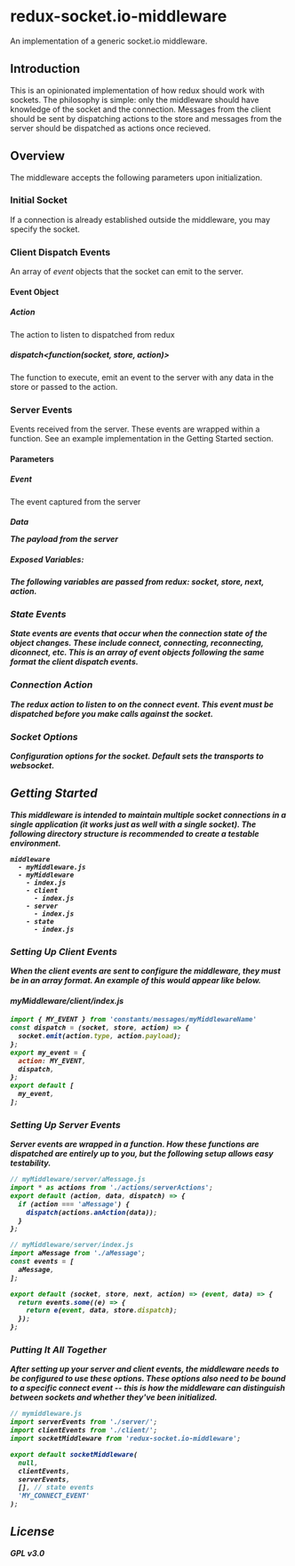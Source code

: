 # redux-socket.io-middleware
An implementation of a generic socket.io middleware.

## Introduction
This is an opinionated implementation of how redux should work with sockets. The philosophy is simple: only the middleware should have
knowledge of the socket and the connection. Messages from the client should be sent by dispatching actions to the store and messages from the server should be dispatched as actions once recieved. 

## Overview
The middleware accepts the following parameters upon initialization.

### Initial Socket
If a connection is already established outside the middleware, you may specify the socket.

### Client Dispatch Events
An array of *event* objects that the socket can emit to the server. 
#### Event Object
##### Action <string>
The action to listen to dispatched from redux
##### dispatch<function(socket, store, action)>
The function to execute, emit an event to the server with any data in the store or passed to the action.

### Server Events
Events received from the server. These events are wrapped within a function. See an example implementation in the Getting Started section.
#### Parameters
##### Event <string>
The event captured from the server
##### Data <object>
The payload from the server
##### Exposed Variables: 
The following variables are passed from redux: socket, store, next, action.

### State Events
State events are events that occur when the connection state of the object changes. These include connect, connecting, reconnecting, diconnect, etc. This is an array of *event* objects following the same format the client dispatch events.

### Connection Action
The redux action to listen to on the connect event. This event must be dispatched before you make calls against the socket. 

### Socket Options
Configuration options for the socket. Default sets the transports to websocket.

## Getting Started
This middleware is intended to maintain multiple socket connections in a single application (it works just as well with a single socket). The following directory structure is recommended to create a testable environment.

```
middleware
  - myMiddleware.js
  - myMiddleware
    - index.js
    - client
      - index.js
    - server
      - index.js
    - state
      - index.js
```
### Setting Up Client Events
When the client events are sent to configure the middleware, they must be in an array format. An example of this would appear like below.
#### myMiddleware/client/index.js
```javascript
import { MY_EVENT } from 'constants/messages/myMiddlewareName'
const dispatch = (socket, store, action) => {
  socket.emit(action.type, action.payload);
};
export my_event = {
  action: MY_EVENT,
  dispatch,
};
export default [
  my_event,
];
```
### Setting Up Server Events
Server events are wrapped in a function. How these functions are dispatched are entirely up to you, but the following setup allows easy testability. 
```javascript
// myMiddleware/server/aMessage.js
import * as actions from './actions/serverActions';
export default (action, data, dispatch) => {
  if (action === 'aMessage') {
    dispatch(actions.anAction(data));
  } 
};

// myMiddleware/server/index.js
import aMessage from './aMessage';
const events = [
  aMessage,
];

export default (socket, store, next, action) => (event, data) => {
  return events.some((e) => {
    return e(event, data, store.dispatch);
  });
};
```
### Putting It All Together
After setting up your server and client events, the middleware needs to be configured to use these options. These options also need to be bound to a specific connect event -- this is how the middleware can distinguish between sockets and whether they've been initialized.
```javascript
// mymiddleware.js
import serverEvents from './server/';
import clientEvents from './client/';
import socketMiddleware from 'redux-socket.io-middleware';

export default socketMiddleware(
  null,
  clientEvents,
  serverEvents,
  [], // state events
  'MY_CONNECT_EVENT'
);

```

## License
GPL v3.0
